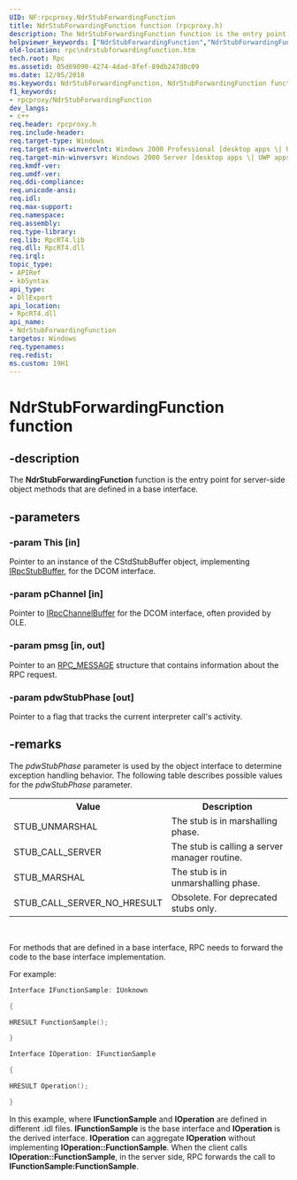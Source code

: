 ```yaml
---
UID: NF:rpcproxy.NdrStubForwardingFunction
title: NdrStubForwardingFunction function (rpcproxy.h)
description: The NdrStubForwardingFunction function is the entry point for server-side object methods that are defined in a base interface.
helpviewer_keywords: ["NdrStubForwardingFunction","NdrStubForwardingFunction function [RPC]","rpc.ndrstubforwardingfunction","rpcproxy/NdrStubForwardingFunction"]
old-location: rpc\ndrstubforwardingfunction.htm
tech.root: Rpc
ms.assetid: 05d69090-4274-4dad-8fef-89db247d0c09
ms.date: 12/05/2018
ms.keywords: NdrStubForwardingFunction, NdrStubForwardingFunction function [RPC], rpc.ndrstubforwardingfunction, rpcproxy/NdrStubForwardingFunction
f1_keywords:
- rpcproxy/NdrStubForwardingFunction
dev_langs:
- c++
req.header: rpcproxy.h
req.include-header: 
req.target-type: Windows
req.target-min-winverclnt: Windows 2000 Professional [desktop apps \| UWP apps]
req.target-min-winversvr: Windows 2000 Server [desktop apps \| UWP apps]
req.kmdf-ver: 
req.umdf-ver: 
req.ddi-compliance: 
req.unicode-ansi: 
req.idl: 
req.max-support: 
req.namespace: 
req.assembly: 
req.type-library: 
req.lib: RpcRT4.lib
req.dll: RpcRT4.dll
req.irql: 
topic_type:
- APIRef
- kbSyntax
api_type:
- DllExport
api_location:
- RpcRT4.dll
api_name:
- NdrStubForwardingFunction
targetos: Windows
req.typenames: 
req.redist: 
ms.custom: 19H1
---
```


# NdrStubForwardingFunction function


## -description


The <b>NdrStubForwardingFunction</b> function is the entry point for server-side object methods that are defined in a base interface.


## -parameters




### -param This [in]

Pointer to an instance of the CStdStubBuffer object, implementing <a href="https://docs.microsoft.com/windows/desktop/api/objidl/nn-objidl-irpcstubbuffer">IRpcStubBuffer</a>, for the DCOM interface.  


### -param pChannel [in]

Pointer to <a href="https://docs.microsoft.com/windows/desktop/api/objidl/nn-objidl-irpcchannelbuffer">IRpcChannelBuffer</a> for the DCOM interface, often provided by OLE. 


### -param pmsg [in, out]

Pointer to an <a href="https://docs.microsoft.com/windows/desktop/api/rpcdcep/ns-rpcdcep-rpc_message">RPC_MESSAGE</a> structure that  contains information about the RPC request.


### -param pdwStubPhase [out]

Pointer to a flag that tracks the current interpreter call's activity.


## -remarks



The <i>pdwStubPhase</i> parameter is used by the object interface to determine exception handling behavior. The following table describes possible values for the <i>pdwStubPhase</i> parameter.

<table>
<tr>
<th>Value</th>
<th>Description</th>
</tr>
<tr>
<td>STUB_UNMARSHAL</td>
<td>The stub is in marshalling phase.</td>
</tr>
<tr>
<td>STUB_CALL_SERVER</td>
<td>The stub is calling a server manager routine.</td>
</tr>
<tr>
<td>STUB_MARSHAL</td>
<td>The stub is in unmarshalling phase.</td>
</tr>
<tr>
<td>STUB_CALL_SERVER_NO_HRESULT</td>
<td>Obsolete. For deprecated stubs only.</td>
</tr>
</table>
 

For methods that are defined in a base interface, RPC needs to forward the code to the base interface implementation. 

For example: 


```cpp
Interface IFunctionSample: IUnknown

{

HRESULT FunctionSample();

}

Interface IOperation: IFunctionSample

{

HRESULT Operation();

}

```


In this example, where <b>IFunctionSample</b> and <b>IOperation</b> are defined in different .idl files. <b>IFunctionSample</b> is the base interface and <b>IOperation</b> is the derived interface. <b>IOperation</b> can aggregate <b>IOperation</b> without implementing <b>IOperation::FunctionSample</b>. When the client calls <b>IOperation::FunctionSample</b>, in the server side, RPC forwards the call to <b>IFunctionSample:FunctionSample</b>.



